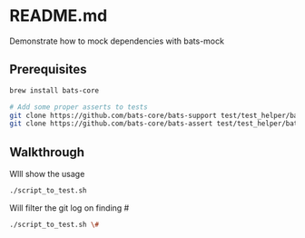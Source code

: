 # README.md
Demonstrate how to mock dependencies with bats-mock

## Prerequisites
```sh
brew install bats-core

# Add some proper asserts to tests
git clone https://github.com/bats-core/bats-support test/test_helper/bats-support
git clone https://github.com/bats-core/bats-assert test/test_helper/bats-assert  
```

## Walkthrough
Wlll show the usage
```bash
./script_to_test.sh 
```

Will filter the git log on finding #
```bash
./script_to_test.sh \#  
```
